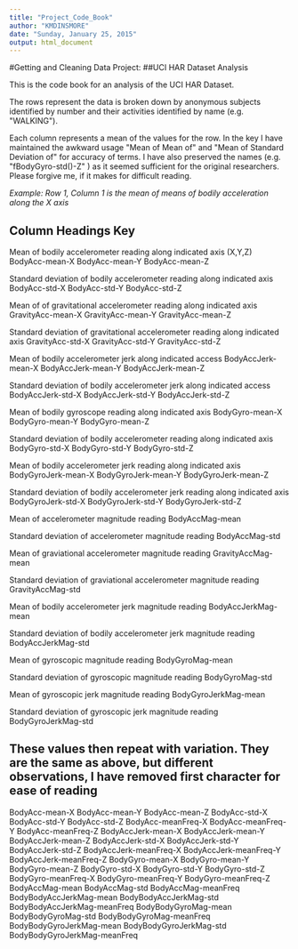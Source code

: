 ```yaml
---
title: "Project_Code_Book"
author: "KMDINSMORE"
date: "Sunday, January 25, 2015"
output: html_document
---
```

#Getting and Cleaning Data Project:
##UCI HAR Dataset Analysis


This is the code book for an analysis of the UCI HAR Dataset.

The rows represent the data is broken down by anonymous subjects identified by number and their activities identified by name (e.g.  "WALKING").

Each column represents a mean of the values for the row.  In the key I have maintained the awkward usage "Mean of Mean of" and "Mean of Standard Deviation of" for accuracy of terms.  I have also preserved the names (e.g. "fBodyGyro-std()-Z" ) as it seemed sufficient for the original researchers.  Please forgive me, if it makes for difficult reading. 

<i>Example: Row 1, Column 1 is the mean of means of bodily acceleration along the X axis</i>

## Column Headings Key

Mean of bodily accelerometer reading along indicated axis (X,Y,Z)
BodyAcc-mean-X
BodyAcc-mean-Y
BodyAcc-mean-Z

Standard deviation of bodily accelerometer reading along indicated axis
BodyAcc-std-X
BodyAcc-std-Y
BodyAcc-std-Z

Mean of of gravitational accelerometer reading along indicated axis
GravityAcc-mean-X
GravityAcc-mean-Y
GravityAcc-mean-Z

Standard deviation of gravitational accelerometer reading along indicated axis
GravityAcc-std-X
GravityAcc-std-Y
GravityAcc-std-Z

Mean of bodily accelerometer jerk along indicated access
BodyAccJerk-mean-X
BodyAccJerk-mean-Y
BodyAccJerk-mean-Z

Standard deviation of bodily accelerometer jerk along indicated access
BodyAccJerk-std-X
BodyAccJerk-std-Y
BodyAccJerk-std-Z

Mean of bodily gyroscope reading along indicated axis 
BodyGyro-mean-X
BodyGyro-mean-Y
BodyGyro-mean-Z

Standard deviation of bodily accelerometer reading along indicated axis 
BodyGyro-std-X
BodyGyro-std-Y
BodyGyro-std-Z

Mean of bodily accelerometer jerk reading along indicated axis 
BodyGyroJerk-mean-X
BodyGyroJerk-mean-Y
BodyGyroJerk-mean-Z

Standard deviation of bodily accelerometer jerk reading along indicated axis
BodyGyroJerk-std-X
BodyGyroJerk-std-Y
BodyGyroJerk-std-Z

Mean of accelerometer magnitude reading
BodyAccMag-mean

Standard deviation of accelerometer magnitude reading
BodyAccMag-std

Mean of graviational accelerometer magnitude reading
GravityAccMag-mean

Standard deviation of graviational accelerometer magnitude reading
GravityAccMag-std

Mean of bodily accelerometer jerk magnitude reading
BodyAccJerkMag-mean

Standard deviation of bodily accelerometer jerk magnitude reading
BodyAccJerkMag-std

Mean of gyroscopic magnitude reading
BodyGyroMag-mean

Standard deviation of gyroscopic magnitude reading
BodyGyroMag-std

Mean of gyroscopic jerk magnitude reading
BodyGyroJerkMag-mean

Standard deviation of gyroscopic jerk magnitude reading
BodyGyroJerkMag-std
##  These values then repeat with variation.  They are the same as above, but different observations, I have removed first character for ease of reading
BodyAcc-mean-X
BodyAcc-mean-Y
BodyAcc-mean-Z
BodyAcc-std-X
BodyAcc-std-Y
BodyAcc-std-Z
BodyAcc-meanFreq-X
BodyAcc-meanFreq-Y
BodyAcc-meanFreq-Z
BodyAccJerk-mean-X
BodyAccJerk-mean-Y
BodyAccJerk-mean-Z
BodyAccJerk-std-X
BodyAccJerk-std-Y
BodyAccJerk-std-Z
BodyAccJerk-meanFreq-X
BodyAccJerk-meanFreq-Y
BodyAccJerk-meanFreq-Z
BodyGyro-mean-X
BodyGyro-mean-Y
BodyGyro-mean-Z
BodyGyro-std-X
BodyGyro-std-Y
BodyGyro-std-Z
BodyGyro-meanFreq-X
BodyGyro-meanFreq-Y
BodyGyro-meanFreq-Z
BodyAccMag-mean
BodyAccMag-std
BodyAccMag-meanFreq
BodyBodyAccJerkMag-mean
BodyBodyAccJerkMag-std
BodyBodyAccJerkMag-meanFreq
BodyBodyGyroMag-mean
BodyBodyGyroMag-std
BodyBodyGyroMag-meanFreq
BodyBodyGyroJerkMag-mean
BodyBodyGyroJerkMag-std
BodyBodyGyroJerkMag-meanFreq
